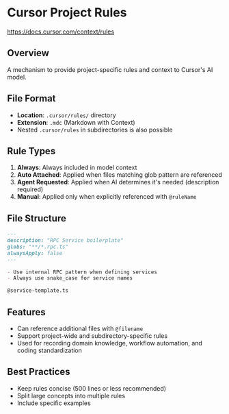 # Cursor Project Rules

https://docs.cursor.com/context/rules

## Overview
A mechanism to provide project-specific rules and context to Cursor's AI model.

## File Format
- **Location**: `.cursor/rules/` directory
- **Extension**: `.mdc` (Markdown with Context)
- Nested `.cursor/rules` in subdirectories is also possible

## Rule Types
1. **Always**: Always included in model context
2. **Auto Attached**: Applied when files matching glob pattern are referenced
3. **Agent Requested**: Applied when AI determines it's needed (description required)
4. **Manual**: Applied only when explicitly referenced with `@ruleName`

## File Structure
```markdown
---
description: "RPC Service boilerplate"
globs: "**/*.rpc.ts"
alwaysApply: false
---

- Use internal RPC pattern when defining services
- Always use snake_case for service names

@service-template.ts
```

## Features
- Can reference additional files with `@filename`
- Support project-wide and subdirectory-specific rules
- Used for recording domain knowledge, workflow automation, and coding standardization

## Best Practices
- Keep rules concise (500 lines or less recommended)
- Split large concepts into multiple rules
- Include specific examples